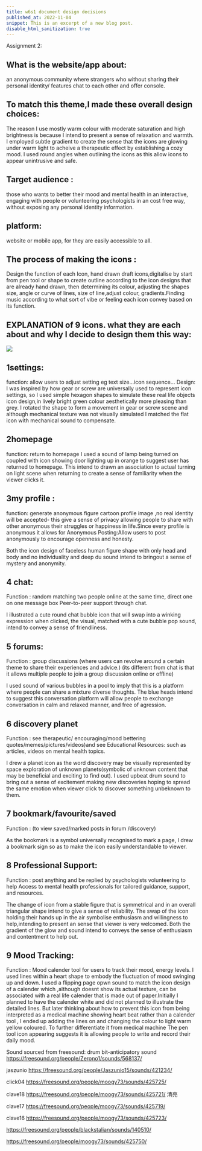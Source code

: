 ```yaml
---
title: w6s1 document design decisions
published_at: 2022-11-04
snippet: This is an excerpt of a new blog post.
disable_html_sanitization: true
---
```


Assignment 2:
## What is the website/app about:
an anonymous community where strangers who without sharing their personal identity/ features chat to each other and offer console.
## To match this theme,I made these overall design choices:
The reason I use mostly warm colour with moderate saturation and high brightness is because I intend to present a sense of relaxation and warmth.
I employed subtle gradient to create the sense that the icons are glowing under warm light to acheive a therapeutic effect by establishing a cozy mood.
I used round angles when outlining the icons as this allow icons to appear unintrusive and safe.

## Target audience : 
those who wants to better their mood and mental health in an interactive, engaging with people or volunteering psychologists in an cost free way, without exposing any personal identity information. 


## platform: 
website or mobile app, for they are easily accessible to all.



## The process of making the icons : 
Design the function of each Icon, hand drawn draft icons,digitalise by start from pen tool or shape to create outline according to  the icon designs that are already hand drawn, then determining its colour, adjusting the shapes size, angle or curve of lines, size of line,adjust colour, gradients.Finding music according to what sort of vibe or feeling each icon convey based on its function.

## EXPLANATION of 9 icons. what they are each about and why I decide to design them this way:
![ ](w6/1.png)

## 1settings:
function: allow users to adjust setting eg text size...icon sequence...
Design: I was inspired by how gear or screw are universally used to represent icon settings, so I used simple hexagon shapes to simulate these real life objects icon design,in lively bright green colour aesthetically more pleasing than grey. I rotated the shape to form a movement in gear or screw scene and although mechanical texture was not visually simulated I matched the flat icon with mechanical sound to compensate.

## 2homepage 
function: return to homepage
I used a sound of lamp being turned on coupled with icon showing door lighting up in orange to suggest user has returned to homepage. This intend to drawn an association to actual turning on light scene when returning to create a sense of familiarity when the viewer clicks it.

## 3my profile :
function: generate anonymous figure cartoon profile image ,no real identity will be accepted- this give a sense of privacy allowing people to share with other anonymous their struggles or happiness in life.Since every profile is anonymous it allows for Anonymous Posting:Allow users to post anonymously to encourage openness and honesty.

Both the icon design of faceless human figure shape with only head and body and no individuality and deep du sound intend to bringout a sense of mystery and anonymity.

## 4 chat:

Function : random matching two people online at the same time,   direct one on one message box
Peer-to-peer support through chat.

I illustrated a cute round chat bubble icon that will swap into a winking expression when clicked, the visual, matched with a cute bubble pop sound, intend to convey a sense of friendliness.

## 5 forums:
Function : group discussions (where users can revolve around a certain theme to share their experiences and advice.)
(its different from chat is that it allows multiple people to join a group discussion online or offline)

I used sound of various bubbles in a pool to imply that this is a platform where people can share a mixture diverse thoughts.
The blue heads intend to suggest this conversation platform will allow people to exchange conversation in calm and relaxed manner, and free of agression.

## 6 discovery planet
Function :  see therapeutic/ encouraging/mood bettering quotes/memes/pictures/videos)and see Educational Resources: such as  articles, videos on mental health topics.

I drew a planet icon as the word discovery may be visually represented by space exploration of unknown planets(symbolic of unknown content that may be beneficial and exciting to find out).
I used upbeat drum sound to bring out a sense of excitement making new discoveries hoping to spread the same emotion when viewer click to discover something unbeknown to them.

## 7 bookmark/favourite/saved 
Function : (to view saved/marked posts in forum /discovery)

As the bookmark is a symbol universally recognised to mark a page, I drew a bookmark sign so as to make the icon easily understandable to viewer.

## 8 Professional Support:
Function : post anything and be replied by psychologists volunteering to help
Access to mental health professionals for tailored guidance, support, and resources.

The change of icon from a stable figure that is symmetrical and in an overall triangular shape intend to give a sense of reliability. The swap of the icon  holding their hands up in the air symbolise enthusiasm and willingness to help,intending to present an sense that viewer is very welcomed. Both the gradient of the glow and sound intend to conveys the sense of enthusiasm and contentment to help out.


## 9 Mood Tracking:
Function : Mood calender tool for users to track their mood, energy levels.
I used lines within a heart shape to embody the fluctuation of mood swinging up and down.
I used a flipping page opwn sound to match the icon design of a calender which ,although doesnt show its actual texture, can be associated with a real life calender that is made out of paper.Initially I planned to have the calender white and did not planned to illustrate the detailed lines. But later thinking about how to prevent this icon from being interpreted as a  medical machine showing heart beat rather than a calender tool , I ended up adding the lines on and changing the colour to light warm yellow coloured. To further differentiate it from medical machine The pen tool icon appearing suggests it is allowing people to write and record their daily mood.





Sound sourced from freesound:
drum bit-anticipatory sound
https://freesound.org/people/Zerono1/sounds/568137/

 jaszunio
https://freesound.org/people/Jaszunio15/sounds/421234/

click04
https://freesound.org/people/moogy73/sounds/425725/

clave18
https://freesound.org/people/moogy73/sounds/425721/ 清亮

clave17 
https://freesound.org/people/moogy73/sounds/425719/

clave16 
https://freesound.org/people/moogy73/sounds/425723/ 

https://freesound.org/people/blackstalian/sounds/140510/

https://freesound.org/people/moogy73/sounds/425750/

